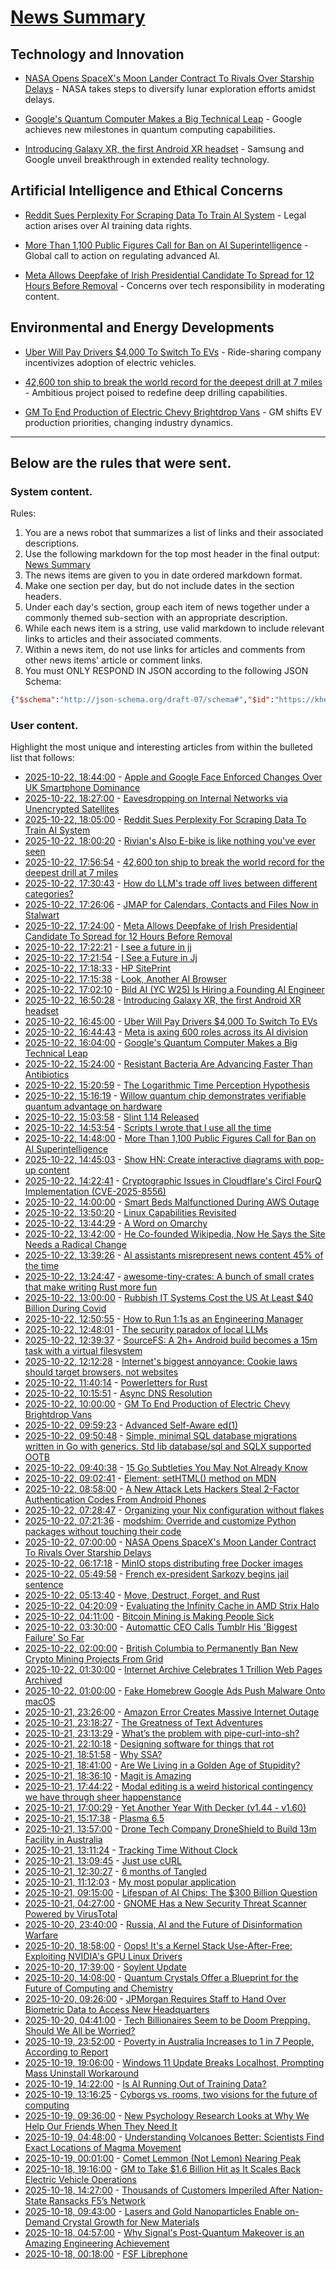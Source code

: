 # [News Summary](https://kherrick.github.io/news-summary/)

## Technology and Innovation

* [NASA Opens SpaceX's Moon Lander Contract To Rivals Over Starship Delays](https://science.slashdot.org/story/25/10/22/0358206/nasa-opens-spacexs-moon-lander-contract-to-rivals-over-starship-delays?utm_source=rss1.0mainlinkanon&utm_medium=feed) - NASA takes steps to diversify lunar exploration efforts amidst delays.

* [Google's Quantum Computer Makes a Big Technical Leap](https://science.slashdot.org/story/25/10/22/163228/googles-quantum-computer-makes-a-big-technical-leap?utm_source=rss1.0mainlinkanon&utm_medium=feed) - Google achieves new milestones in quantum computing capabilities.

* [Introducing Galaxy XR, the first Android XR headset](https://blog.google/products/android/samsung-galaxy-xr/) - Samsung and Google unveil breakthrough in extended reality technology.

## Artificial Intelligence and Ethical Concerns

* [Reddit Sues Perplexity For Scraping Data To Train AI System](https://yro.slashdot.org/story/25/10/22/1743250/reddit-sues-perplexity-for-scraping-data-to-train-ai-system?utm_source=rss1.0mainlinkanon&utm_medium=feed) - Legal action arises over AI training data rights.

* [More Than 1,100 Public Figures Call for Ban on AI Superintelligence](https://slashdot.org/story/25/10/22/1448213/more-than-1100-public-figures-call-for-ban-on-ai-superintelligence?utm_source=rss1.0mainlinkanon&utm_medium=feed) - Global call to action on regulating advanced AI.

* [Meta Allows Deepfake of Irish Presidential Candidate To Spread for 12 Hours Before Removal](https://tech.slashdot.org/story/25/10/22/1724212/meta-allows-deepfake-of-irish-presidential-candidate-to-spread-for-12-hours-before-removal?utm_source=rss1.0mainlinkanon&utm_medium=feed) - Concerns over tech responsibility in moderating content.

## Environmental and Energy Developments

* [Uber Will Pay Drivers $4,000 To Switch To EVs](https://tech.slashdot.org/story/25/10/22/1639229/uber-will-pay-drivers-4000-to-switch-to-evs?utm_source=rss1.0mainlinkanon&utm_medium=feed) - Ride-sharing company incentivizes adoption of electric vehicles.

* [42,600 ton ship to break the world record for the deepest drill at 7 miles](https://blog.bostonorganics.com/chinas-42600-ton-meng-xiang-aims-drill-7-miles-deep-breaking-records/) - Ambitious project poised to redefine deep drilling capabilities.

* [GM To End Production of Electric Chevy Brightdrop Vans](https://tech.slashdot.org/story/25/10/22/0413239/gm-to-end-production-of-electric-chevy-brightdrop-vans?utm_source=rss1.0mainlinkanon&utm_medium=feed) - GM shifts EV production priorities, changing industry dynamics.

---

## Below are the rules that were sent.

### System content.

Rules:

1. You are a news robot that summarizes a list of links and their associated descriptions.
2. Use the following markdown for the top most header in the final output: [News Summary](https://kherrick.github.io/news-summary/)
3. The news items are given to you in date ordered markdown format.
4. Make one section per day, but do not include dates in the section headers.
5. Under each day's section, group each item of news together under a commonly themed sub-section with an appropriate description.
6. While each news item is a string, use valid markdown to include relevant links to articles and their associated comments.
7. Within a news item, do not use links for articles and comments from other news items' article or comment links.
8. You must ONLY RESPOND IN JSON according to the following JSON Schema:

```json
{"$schema":"http://json-schema.org/draft-07/schema#","$id":"https://kherrick.github.io/news-summary/news-summary-schema.json","type":"object","properties":{"heading":{"type":"string"},"sections":{"type":"array","items":{"type":"object","properties":{"title":{"type":"string"},"newsItems":{"type":"array","items":{"type":"string"},"minItems":1}},"required":["title","newsItems"]},"minItems":1}},"required":["heading","sections"]}
```

### User content.

Highlight the most unique and interesting articles from within the bulleted list that follows:

* [2025-10-22, 18:44:00](https://news.slashdot.org/story/25/10/22/181246/apple-and-google-face-enforced-changes-over-uk-smartphone-dominance?utm_source=rss1.0mainlinkanon&amp;utm_medium=feed) - [Apple and Google Face Enforced Changes Over UK Smartphone Dominance](https://news.slashdot.org/story/25/10/22/181246/apple-and-google-face-enforced-changes-over-uk-smartphone-dominance?utm_source=rss1.0mainlinkanon&amp;utm_medium=feed)
* [2025-10-22, 18:27:00](https://soylentnews.org/article.pl?sid=25/10/21/1918224&amp;from=rss) - [Eavesdropping on Internal Networks via Unencrypted Satellites](https://soylentnews.org/article.pl?sid=25/10/21/1918224&amp;from=rss)
* [2025-10-22, 18:05:00](https://yro.slashdot.org/story/25/10/22/1743250/reddit-sues-perplexity-for-scraping-data-to-train-ai-system?utm_source=rss1.0mainlinkanon&amp;utm_medium=feed) - [Reddit Sues Perplexity For Scraping Data To Train AI System](https://yro.slashdot.org/story/25/10/22/1743250/reddit-sues-perplexity-for-scraping-data-to-train-ai-system?utm_source=rss1.0mainlinkanon&amp;utm_medium=feed)
* [2025-10-22, 18:00:20](https://news.ycombinator.com/item?id=45672844) - [Rivian&apos;s Also E-bike is like nothing you&apos;ve ever seen](https://www.theverge.com/news/804157/rivian-tm-b-electric-bike-price-specs-helmet-quad)
* [2025-10-22, 17:56:54](https://news.ycombinator.com/item?id=45672788) - [42,600 ton ship to break the world record for the deepest drill at 7 miles](https://blog.bostonorganics.com/chinas-42600-ton-meng-xiang-aims-drill-7-miles-deep-breaking-records/)
* [2025-10-22, 17:30:43](https://news.ycombinator.com/item?id=45672405) - [How do LLM&apos;s trade off lives between different categories?](https://arctotherium.substack.com/p/llm-exchange-rates-updated)
* [2025-10-22, 17:26:06](https://news.ycombinator.com/item?id=45672336) - [JMAP for Calendars, Contacts and Files Now in Stalwart](https://stalw.art/blog/jmap-collaboration/)
* [2025-10-22, 17:24:00](https://tech.slashdot.org/story/25/10/22/1724212/meta-allows-deepfake-of-irish-presidential-candidate-to-spread-for-12-hours-before-removal?utm_source=rss1.0mainlinkanon&amp;utm_medium=feed) - [Meta Allows Deepfake of Irish Presidential Candidate To Spread for 12 Hours Before Removal](https://tech.slashdot.org/story/25/10/22/1724212/meta-allows-deepfake-of-irish-presidential-candidate-to-spread-for-12-hours-before-removal?utm_source=rss1.0mainlinkanon&amp;utm_medium=feed)
* [2025-10-22, 17:22:21](https://lobste.rs/s/ghdv6w/i_see_future_jj) - [I see a future in jj](https://steveklabnik.com/writing/i-see-a-future-in-jj/)
* [2025-10-22, 17:21:54](https://news.ycombinator.com/item?id=45672280) - [I See a Future in Jj](https://steveklabnik.com/writing/i-see-a-future-in-jj/)
* [2025-10-22, 17:18:33](https://news.ycombinator.com/item?id=45672235) - [HP SitePrint](https://www.hp.com/us-en/printers/site-print/layout-robot.html)
* [2025-10-22, 17:15:38](https://news.ycombinator.com/item?id=45672199) - [Look, Another AI Browser](https://manuelmoreale.com/thoughts/look-another-ai-browser)
* [2025-10-22, 17:02:10](https://news.ycombinator.com/item?id=45672035) - [Bild AI (YC W25) Is Hiring a Founding AI Engineer](https://www.ycombinator.com/companies/bild-ai/jobs/m2ilR5L-founding-engineer-applied-ai)
* [2025-10-22, 16:50:28](https://news.ycombinator.com/item?id=45671871) - [Introducing Galaxy XR, the first Android XR headset](https://blog.google/products/android/samsung-galaxy-xr/)
* [2025-10-22, 16:45:00](https://tech.slashdot.org/story/25/10/22/1639229/uber-will-pay-drivers-4000-to-switch-to-evs?utm_source=rss1.0mainlinkanon&amp;utm_medium=feed) - [Uber Will Pay Drivers $4,000 To Switch To EVs](https://tech.slashdot.org/story/25/10/22/1639229/uber-will-pay-drivers-4000-to-switch-to-evs?utm_source=rss1.0mainlinkanon&amp;utm_medium=feed)
* [2025-10-22, 16:44:43](https://news.ycombinator.com/item?id=45671778) - [Meta is axing 600 roles across its AI division](https://www.theverge.com/news/804253/meta-ai-research-layoffs-fair-superintelligence)
* [2025-10-22, 16:04:00](https://science.slashdot.org/story/25/10/22/163228/googles-quantum-computer-makes-a-big-technical-leap?utm_source=rss1.0mainlinkanon&amp;utm_medium=feed) - [Google&apos;s Quantum Computer Makes a Big Technical Leap](https://science.slashdot.org/story/25/10/22/163228/googles-quantum-computer-makes-a-big-technical-leap?utm_source=rss1.0mainlinkanon&amp;utm_medium=feed)
* [2025-10-22, 15:24:00](https://science.slashdot.org/story/25/10/22/1524248/resistant-bacteria-are-advancing-faster-than-antibiotics?utm_source=rss1.0mainlinkanon&amp;utm_medium=feed) - [Resistant Bacteria Are Advancing Faster Than Antibiotics](https://science.slashdot.org/story/25/10/22/1524248/resistant-bacteria-are-advancing-faster-than-antibiotics?utm_source=rss1.0mainlinkanon&amp;utm_medium=feed)
* [2025-10-22, 15:20:59](https://news.ycombinator.com/item?id=45670516) - [The Logarithmic Time Perception Hypothesis](http://www.kafalas.com/Logtime.html)
* [2025-10-22, 15:16:19](https://news.ycombinator.com/item?id=45670443) - [Willow quantum chip demonstrates verifiable quantum advantage on hardware](https://blog.google/technology/research/quantum-echoes-willow-verifiable-quantum-advantage/)
* [2025-10-22, 15:03:58](https://lobste.rs/s/ikcvvv/slint_1_14_released) - [Slint 1.14 Released](https://slint.dev/blog/slint-1.14-released)
* [2025-10-22, 14:53:54](https://news.ycombinator.com/item?id=45670052) - [Scripts I wrote that I use all the time](https://evanhahn.com/scripts-i-wrote-that-i-use-all-the-time/)
* [2025-10-22, 14:48:00](https://slashdot.org/story/25/10/22/1448213/more-than-1100-public-figures-call-for-ban-on-ai-superintelligence?utm_source=rss1.0mainlinkanon&amp;utm_medium=feed) - [More Than 1,100 Public Figures Call for Ban on AI Superintelligence](https://slashdot.org/story/25/10/22/1448213/more-than-1100-public-figures-call-for-ban-on-ai-superintelligence?utm_source=rss1.0mainlinkanon&amp;utm_medium=feed)
* [2025-10-22, 14:45:03](https://news.ycombinator.com/item?id=45669906) - [Show HN: Create interactive diagrams with pop-up content](https://vexlio.com/features/interactive-diagrams-with-popups/)
* [2025-10-22, 14:22:41](https://news.ycombinator.com/item?id=45669593) - [Cryptographic Issues in Cloudflare&apos;s Circl FourQ Implementation (CVE-2025-8556)](https://www.botanica.software/blog/cryptographic-issues-in-cloudflares-circl-fourq-implementation)
* [2025-10-22, 14:00:00](https://tech.slashdot.org/story/25/10/22/1347211/smart-beds-malfunctioned-during-aws-outage?utm_source=rss1.0mainlinkanon&amp;utm_medium=feed) - [Smart Beds Malfunctioned During AWS Outage](https://tech.slashdot.org/story/25/10/22/1347211/smart-beds-malfunctioned-during-aws-outage?utm_source=rss1.0mainlinkanon&amp;utm_medium=feed)
* [2025-10-22, 13:50:20](https://news.ycombinator.com/item?id=45669142) - [Linux Capabilities Revisited](https://dfir.ch/posts/linux_capabilities/)
* [2025-10-22, 13:44:29](https://lobste.rs/s/iuvukw/word_on_omarchy) - [A Word on Omarchy](https://マリウス.com/a-word-on-omarchy/)
* [2025-10-22, 13:42:00](https://soylentnews.org/article.pl?sid=25/10/21/198229&amp;from=rss) - [He Co-founded Wikipedia, Now He Says the Site Needs a Radical Change](https://soylentnews.org/article.pl?sid=25/10/21/198229&amp;from=rss)
* [2025-10-22, 13:39:26](https://news.ycombinator.com/item?id=45668990) - [AI assistants misrepresent news content 45% of the time](https://www.bbc.co.uk/mediacentre/2025/new-ebu-research-ai-assistants-news-content)
* [2025-10-22, 13:24:47](https://lobste.rs/s/2q5tn0/awesome_tiny_crates_bunch_small_crates) - [awesome-tiny-crates: A bunch of small crates that make writing Rust more fun](https://github.com/nik-rev/awesome-tiny-crates)
* [2025-10-22, 13:00:00](https://it.slashdot.org/story/25/10/22/047219/rubbish-it-systems-cost-the-us-at-least-40-billion-during-covid?utm_source=rss1.0mainlinkanon&amp;utm_medium=feed) - [Rubbish IT Systems Cost the US At Least $40 Billion During Covid](https://it.slashdot.org/story/25/10/22/047219/rubbish-it-systems-cost-the-us-at-least-40-billion-during-covid?utm_source=rss1.0mainlinkanon&amp;utm_medium=feed)
* [2025-10-22, 12:50:55](https://lobste.rs/s/cdrvo7/how_run_1_1s_as_engineering_manager) - [How to Run 1:1s as an Engineering Manager](https://justoffbyone.com/posts/how-to-run-11s/)
* [2025-10-22, 12:48:01](https://news.ycombinator.com/item?id=45668264) - [The security paradox of local LLMs](https://quesma.com/blog/local-llms-security-paradox/)
* [2025-10-22, 12:39:37](https://news.ycombinator.com/item?id=45668160) - [SourceFS: A 2h+ Android build becomes a 15m task with a virtual filesystem](https://www.source.dev/journal/sourcefs)
* [2025-10-22, 12:12:28](https://news.ycombinator.com/item?id=45667866) - [Internet&apos;s biggest annoyance: Cookie laws should target browsers, not websites](https://nednex.com/en/the-internets-biggest-annoyance-why-cookie-laws-should-target-browsers-not-websites/)
* [2025-10-22, 11:40:14](https://lobste.rs/s/pwsnpd/powerletters_for_rust) - [Powerletters for Rust](https://brson.github.io/2025/10/07/powerletters-for-rust)
* [2025-10-22, 10:15:51](https://lobste.rs/s/h49oxc/async_dns_resolution) - [Async DNS Resolution](https://ziglang.org/devlog/2025/#2025-10-15)
* [2025-10-22, 10:00:00](https://tech.slashdot.org/story/25/10/22/0413239/gm-to-end-production-of-electric-chevy-brightdrop-vans?utm_source=rss1.0mainlinkanon&amp;utm_medium=feed) - [GM To End Production of Electric Chevy Brightdrop Vans](https://tech.slashdot.org/story/25/10/22/0413239/gm-to-end-production-of-electric-chevy-brightdrop-vans?utm_source=rss1.0mainlinkanon&amp;utm_medium=feed)
* [2025-10-22, 09:59:23](https://lobste.rs/s/nlbxqr/advanced_self_aware_ed_1) - [Advanced Self-Aware ed(1)](https://aartaka.me/advanc-ed.html)
* [2025-10-22, 09:50:48](https://lobste.rs/s/hlfr6u/simple_minimal_sql_database_migrations) - [Simple, minimal SQL database migrations written in Go with generics. Std lib database/sql and SQLX supported OOTB](https://github.com/padurean/gosmig)
* [2025-10-22, 09:40:38](https://lobste.rs/s/mhmcp4/15_go_subtleties_you_may_not_already_know) - [15 Go Subtleties You May Not Already Know](https://harrisoncramer.me/15-go-sublteties-you-may-not-already-know/)
* [2025-10-22, 09:02:41](https://lobste.rs/s/jgwhwy/element_sethtml_method_on_mdn) - [Element: setHTML() method on MDN](https://developer.mozilla.org/en-US/docs/Web/API/Element/setHTML)
* [2025-10-22, 08:58:00](https://soylentnews.org/article.pl?sid=25/10/21/1229253&amp;from=rss) - [A New Attack Lets Hackers Steal 2-Factor Authentication Codes From Android Phones](https://soylentnews.org/article.pl?sid=25/10/21/1229253&amp;from=rss)
* [2025-10-22, 07:28:47](https://lobste.rs/s/ikcg1l/organizing_your_nix_configuration) - [Organizing your Nix configuration without flakes](https://somas.is/note-organizing-nix-configuration-without-flakes.html)
* [2025-10-22, 07:21:36](https://lobste.rs/s/g7uuii/modshim_override_customize_python) - [modshim: Override and customize Python packages without touching their code](https://github.com/joouha/modshim)
* [2025-10-22, 07:00:00](https://science.slashdot.org/story/25/10/22/0358206/nasa-opens-spacexs-moon-lander-contract-to-rivals-over-starship-delays?utm_source=rss1.0mainlinkanon&amp;utm_medium=feed) - [NASA Opens SpaceX&apos;s Moon Lander Contract To Rivals Over Starship Delays](https://science.slashdot.org/story/25/10/22/0358206/nasa-opens-spacexs-moon-lander-contract-to-rivals-over-starship-delays?utm_source=rss1.0mainlinkanon&amp;utm_medium=feed)
* [2025-10-22, 06:17:18](https://news.ycombinator.com/item?id=45665452) - [MinIO stops distributing free Docker images](https://github.com/minio/minio/issues/21647#issuecomment-3418675115)
* [2025-10-22, 05:49:58](https://news.ycombinator.com/item?id=45665311) - [French ex-president Sarkozy begins jail sentence](https://www.bbc.com/news/articles/cvgkm2j0xelo)
* [2025-10-22, 05:13:40](https://lobste.rs/s/sljyoc/move_destruct_forget_rust) - [Move, Destruct, Forget, and Rust](https://smallcultfollowing.com/babysteps/blog/2025/10/21/move-destruct-leak/)
* [2025-10-22, 04:20:09](https://news.ycombinator.com/item?id=45664848) - [Evaluating the Infinity Cache in AMD Strix Halo](https://chipsandcheese.com/p/evaluating-the-infinity-cache-in)
* [2025-10-22, 04:11:00](https://soylentnews.org/article.pl?sid=25/10/21/1223202&amp;from=rss) - [Bitcoin Mining is Making People Sick](https://soylentnews.org/article.pl?sid=25/10/21/1223202&amp;from=rss)
* [2025-10-22, 03:30:00](https://tech.slashdot.org/story/25/10/21/2334237/automattic-ceo-calls-tumblr-his-biggest-failure-so-far?utm_source=rss1.0mainlinkanon&amp;utm_medium=feed) - [Automattic CEO Calls Tumblr His &apos;Biggest Failure&apos; So Far](https://tech.slashdot.org/story/25/10/21/2334237/automattic-ceo-calls-tumblr-his-biggest-failure-so-far?utm_source=rss1.0mainlinkanon&amp;utm_medium=feed)
* [2025-10-22, 02:00:00](https://hardware.slashdot.org/story/25/10/21/237254/british-columbia-to-permanently-ban-new-crypto-mining-projects-from-grid?utm_source=rss1.0mainlinkanon&amp;utm_medium=feed) - [British Columbia to Permanently Ban New Crypto Mining Projects From Grid](https://hardware.slashdot.org/story/25/10/21/237254/british-columbia-to-permanently-ban-new-crypto-mining-projects-from-grid?utm_source=rss1.0mainlinkanon&amp;utm_medium=feed)
* [2025-10-22, 01:30:00](https://tech.slashdot.org/story/25/10/21/2324239/internet-archive-celebrates-1-trillion-web-pages-archived?utm_source=rss1.0mainlinkanon&amp;utm_medium=feed) - [Internet Archive Celebrates 1 Trillion Web Pages Archived](https://tech.slashdot.org/story/25/10/21/2324239/internet-archive-celebrates-1-trillion-web-pages-archived?utm_source=rss1.0mainlinkanon&amp;utm_medium=feed)
* [2025-10-22, 01:00:00](https://it.slashdot.org/story/25/10/21/2256241/fake-homebrew-google-ads-push-malware-onto-macos?utm_source=rss1.0mainlinkanon&amp;utm_medium=feed) - [Fake Homebrew Google Ads Push Malware Onto macOS](https://it.slashdot.org/story/25/10/21/2256241/fake-homebrew-google-ads-push-malware-onto-macos?utm_source=rss1.0mainlinkanon&amp;utm_medium=feed)
* [2025-10-21, 23:26:00](https://soylentnews.org/article.pl?sid=25/10/21/1218221&amp;from=rss) - [Amazon Error Creates Massive Internet Outage](https://soylentnews.org/article.pl?sid=25/10/21/1218221&amp;from=rss)
* [2025-10-21, 23:18:27](https://lobste.rs/s/lo8r1s/greatness_text_adventures) - [The Greatness of Text Adventures](https://entropicthoughts.com/the-greatness-of-text-adventures)
* [2025-10-21, 23:13:29](https://lobste.rs/s/ymcbwl/what_s_problem_with_pipe_curl_into_sh) - [What’s the problem with pipe-curl-into-sh?](https://lobste.rs/s/ymcbwl/what_s_problem_with_pipe_curl_into_sh)
* [2025-10-21, 22:10:18](https://news.ycombinator.com/item?id=45662368) - [Designing software for things that rot](https://drobinin.com/posts/designing-software-for-things-that-rot/)
* [2025-10-21, 18:51:58](https://lobste.rs/s/9u7xpi/why_ssa) - [Why SSA?](https://mcyoung.xyz/2025/10/21/ssa-1/)
* [2025-10-21, 18:41:00](https://soylentnews.org/article.pl?sid=25/10/20/2129245&amp;from=rss) - [Are We Living in a Golden Age of Stupidity?](https://soylentnews.org/article.pl?sid=25/10/20/2129245&amp;from=rss)
* [2025-10-21, 18:36:10](https://lobste.rs/s/rhmh7d/magit_is_amazing) - [Magit is Amazing](https://heiwiper.com/posts/magit-is-awesome/)
* [2025-10-21, 17:44:22](https://lobste.rs/s/ac4ab5/modal_editing_is_weird_historical) - [Modal editing is a weird historical contingency we have through sheer happenstance](https://buttondown.com/hillelwayne/archive/modal-editing-is-a-weird-historical-contingency/)
* [2025-10-21, 17:00:29](https://lobste.rs/s/wmcl4k/yet_another_year_with_decker_v1_44_v1_60) - [Yet Another Year With Decker (v1.44 - v1.60)](http://beyondloom.com/blog/unionstate3.html)
* [2025-10-21, 15:17:38](https://lobste.rs/s/pstg9w/plasma_6_5) - [Plasma 6.5](https://kde.org/announcements/plasma/6/6.5.0/)
* [2025-10-21, 13:57:00](https://soylentnews.org/article.pl?sid=25/10/20/1245230&amp;from=rss) - [Drone Tech Company DroneShield to Build 13m Facility in Australia](https://soylentnews.org/article.pl?sid=25/10/20/1245230&amp;from=rss)
* [2025-10-21, 13:11:24](https://lobste.rs/s/6hfg9a/tracking_time_without_clock) - [Tracking Time Without Clock](https://tigerbeetle.com/blog/2025-10-21-clockless-time/)
* [2025-10-21, 13:09:45](https://lobste.rs/s/kltrqx/just_use_curl) - [Just use cURL](https://justuse.org/curl/)
* [2025-10-21, 12:30:27](https://lobste.rs/s/bsckho/6_months_tangled) - [6 months of Tangled](https://blog.tangled.org/6-months)
* [2025-10-21, 11:12:03](https://lobste.rs/s/0zqebs/my_most_popular_application) - [My most popular application](https://blog.6nok.org/my-most-popular-application/)
* [2025-10-21, 09:15:00](https://soylentnews.org/article.pl?sid=25/10/20/1236216&amp;from=rss) - [Lifespan of AI Chips: The $300 Billion Question](https://soylentnews.org/article.pl?sid=25/10/20/1236216&amp;from=rss)
* [2025-10-21, 04:27:00](https://soylentnews.org/article.pl?sid=25/10/20/1229240&amp;from=rss) - [GNOME Has a New Security Threat Scanner Powered by VirusTotal](https://soylentnews.org/article.pl?sid=25/10/20/1229240&amp;from=rss)
* [2025-10-20, 23:40:00](https://soylentnews.org/article.pl?sid=25/10/20/0111228&amp;from=rss) - [Russia, AI and the Future of Disinformation Warfare](https://soylentnews.org/article.pl?sid=25/10/20/0111228&amp;from=rss)
* [2025-10-20, 18:58:00](https://soylentnews.org/article.pl?sid=25/10/18/1822203&amp;from=rss) - [Oops! It&apos;s a Kernel Stack Use-After-Free: Exploiting NVIDIA&apos;s GPU Linux Drivers](https://soylentnews.org/article.pl?sid=25/10/18/1822203&amp;from=rss)
* [2025-10-20, 17:39:00](https://soylentnews.org/meta/article.pl?sid=25/10/20/098210&amp;from=rss) - [Soylent Update](https://soylentnews.org/meta/article.pl?sid=25/10/20/098210&amp;from=rss)
* [2025-10-20, 14:08:00](https://soylentnews.org/article.pl?sid=25/10/18/180239&amp;from=rss) - [Quantum Crystals Offer a Blueprint for the Future of Computing and Chemistry](https://soylentnews.org/article.pl?sid=25/10/18/180239&amp;from=rss)
* [2025-10-20, 09:26:00](https://soylentnews.org/article.pl?sid=25/10/18/1749235&amp;from=rss) - [JPMorgan Requires Staff to Hand Over Biometric Data to Access New Headquarters](https://soylentnews.org/article.pl?sid=25/10/18/1749235&amp;from=rss)
* [2025-10-20, 04:41:00](https://soylentnews.org/article.pl?sid=25/10/16/1551203&amp;from=rss) - [Tech Billionaires Seem to be Doom Prepping. Should We All be Worried?](https://soylentnews.org/article.pl?sid=25/10/16/1551203&amp;from=rss)
* [2025-10-19, 23:52:00](https://soylentnews.org/article.pl?sid=25/10/18/004205&amp;from=rss) - [Poverty in Australia Increases to 1 in 7 People, According to Report](https://soylentnews.org/article.pl?sid=25/10/18/004205&amp;from=rss)
* [2025-10-19, 19:06:00](https://soylentnews.org/article.pl?sid=25/10/18/002218&amp;from=rss) - [Windows 11 Update Breaks Localhost, Prompting Mass Uninstall Workaround](https://soylentnews.org/article.pl?sid=25/10/18/002218&amp;from=rss)
* [2025-10-19, 14:22:00](https://soylentnews.org/article.pl?sid=25/10/18/000230&amp;from=rss) - [Is AI Running Out of Training Data?](https://soylentnews.org/article.pl?sid=25/10/18/000230&amp;from=rss)
* [2025-10-19, 13:16:25](https://news.ycombinator.com/item?id=45633900) - [Cyborgs vs. rooms, two visions for the future of computing](https://interconnected.org/home/2025/10/13/dichotomy)
* [2025-10-19, 09:36:00](https://soylentnews.org/article.pl?sid=25/10/17/2341221&amp;from=rss) - [New Psychology Research Looks at Why We Help Our Friends When They Need It](https://soylentnews.org/article.pl?sid=25/10/17/2341221&amp;from=rss)
* [2025-10-19, 04:48:00](https://soylentnews.org/article.pl?sid=25/10/17/1219257&amp;from=rss) - [Understanding Volcanoes Better: Scientists Find Exact Locations of Magma Movement](https://soylentnews.org/article.pl?sid=25/10/17/1219257&amp;from=rss)
* [2025-10-19, 00:01:00](https://soylentnews.org/article.pl?sid=25/10/18/1745254&amp;from=rss) - [Comet Lemmon (Not Lemon) Nearing Peak](https://soylentnews.org/article.pl?sid=25/10/18/1745254&amp;from=rss)
* [2025-10-18, 19:16:00](https://soylentnews.org/article.pl?sid=25/10/16/1547215&amp;from=rss) - [GM to Take $1.6 Billion Hit as It Scales Back Electric Vehicle Operations](https://soylentnews.org/article.pl?sid=25/10/16/1547215&amp;from=rss)
* [2025-10-18, 14:27:00](https://soylentnews.org/article.pl?sid=25/10/16/1545234&amp;from=rss) - [Thousands of Customers Imperiled After Nation-State Ransacks F5’s Network](https://soylentnews.org/article.pl?sid=25/10/16/1545234&amp;from=rss)
* [2025-10-18, 09:43:00](https://soylentnews.org/article.pl?sid=25/10/16/1543247&amp;from=rss) - [Lasers and Gold Nanoparticles Enable on-Demand Crystal Growth for New Materials](https://soylentnews.org/article.pl?sid=25/10/16/1543247&amp;from=rss)
* [2025-10-18, 04:57:00](https://soylentnews.org/article.pl?sid=25/10/16/1538252&amp;from=rss) - [Why Signal&apos;s Post-Quantum Makeover is an Amazing Engineering Achievement](https://soylentnews.org/article.pl?sid=25/10/16/1538252&amp;from=rss)
* [2025-10-18, 00:18:00](https://soylentnews.org/article.pl?sid=25/10/16/1534249&amp;from=rss) - [FSF Librephone](https://soylentnews.org/article.pl?sid=25/10/16/1534249&amp;from=rss)

